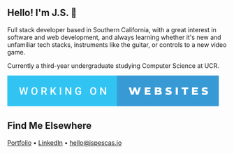 ## Hello! I'm J.S. 👋

Full stack developer based in Southern California, with a great interest in software and web development, and always learning whether it's new and unfamiliar tech stacks, instruments like the guitar, or controls to a new video game.

Currently a third-year undergraduate studying Computer Science at UCR.

![forthebadge](./working-on-websites.svg)

## Find Me Elsewhere
[Portfolio](https://www.jspescas.io/) • [LinkedIn](https://www.linkedin.com/in/jspescasio/) • [hello@jspescas.io](mailto:hello@jspescas.io)

